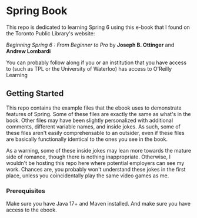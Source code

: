 # Spring Book

This repo is dedicated to learning Spring 6 using this e-book that 
I found on the Toronto Public Library's website:

*Beginning Spring 6 : From Beginner to Pro* by **Joseph B. Ottinger** and **Andrew Lombardi**

You can probably follow along if you or an institution that you have access to (such as
TPL or the University of Waterloo) has access to O'Reilly Learning

## Getting Started

This repo contains the example files that the ebook uses to demonstrate features of Spring.
Some of these files are exactly the same as what's in the book. Other files may have been
slightly personalized with additional comments, different variable names, and inside jokes.
As such, some of these files aren't easily comprehensable to an outsider, even if these files
are basically functionally identical to the ones you see in the book.


As a warning, some of these inside jokes may lean more towards the mature side of romance,
though there is nothing inappropriate. Otherwise, I wouldn't be hosting this repo here where
potential employers can see my work. Chances are, you probably won't understand these jokes
in the first place, unless you coincidentally play the same video games as me.

### Prerequisites

Make sure you have Java 17+ and Maven installed. And make sure you have access to the ebook.
